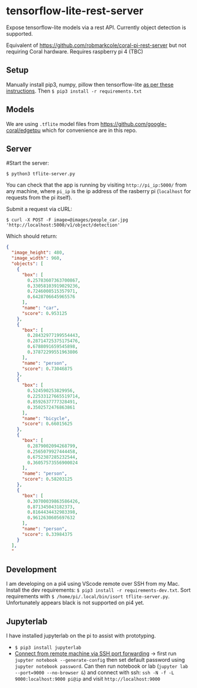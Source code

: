 # tensorflow-lite-rest-server
Expose tensorflow-lite models via a rest API. Currently object detection is supported.

Equivalent of https://github.com/robmarkcole/coral-pi-rest-server but not requiring Coral hardware. Requires raspberry pi 4 (TBC)

## Setup
Manually install pip3, numpy, pillow then tensorflow-lite [as per these instructions](https://www.tensorflow.org/lite/guide/python). Then `$ pip3 install -r requirements.txt`

## Models
We are using `.tflite` model files from https://github.com/google-coral/edgetpu which for convenience are in this repo.

## Server
#Start the server:
```
$ python3 tflite-server.py
```
You can check that the app is running by visiting `http://pi_ip:5000/` from any machine, where `pi_ip` is the ip address of the rasberry pi (`localhost` for requests from the pi itself). 

Submit a request via cURL:
```
$ curl -X POST -F image=@images/people_car.jpg 'http://localhost:5000/v1/object/detection'
```
Which should return:
```json
{
  "image_height": 480, 
  "image_width": 960, 
  "objects": [
    {
      "box": [
        0.25783607363700867, 
        0.33058103919029236, 
        0.7246008515357971, 
        0.6428706645965576
      ], 
      "name": "car", 
      "score": 0.953125
    }, 
    {
      "box": [
        0.28432977199554443, 
        0.28714725375175476, 
        0.6788091659545898, 
        0.37872299551963806
      ], 
      "name": "person", 
      "score": 0.73046875
    }, 
    {
      "box": [
        0.524590253829956, 
        0.22533127665519714, 
        0.8592637777328491, 
        0.3502572476863861
      ], 
      "name": "bicycle", 
      "score": 0.66015625
    }, 
    {
      "box": [
        0.2879002094268799, 
        0.2565079927444458, 
        0.6752387285232544, 
        0.36057573556900024
      ], 
      "name": "person", 
      "score": 0.58203125
    }, 
    {
      "box": [
        0.30700039863586426, 
        0.871345043182373, 
        0.8164434432983398, 
        0.9612630605697632
      ], 
      "name": "person", 
      "score": 0.33984375
    }
  ], 
  "
```

## Development
I am developing on a pi4 using VScode remote over SSH from my Mac. Install the dev requirements: `$ pip3 install -r requirements-dev.txt`. Sort requirements with `$ /home/pi/.local/bin/isort tflite-server.py`. Unfortunately appears black is not supported on pi4 yet.

## Jupyterlab
I have installed jupyterlab on the pi to assist with prototyping. 
* `$ pip3 install jupyterlab `
* [Connect from remote machine via SSH port forwarding](https://www.blopig.com/blog/2018/03/running-jupyter-notebook-on-a-remote-server-via-ssh/) -> first run  `jupyter notebook --generate-config` then set default password using `jupyter notebook password`. Can then run notebook or lab (`jupyter lab --port=9000 --no-browser &`) and connect with ssh: `ssh -N -f -L 9000:localhost:9000 pi@ip` and visit `http://localhost:9000`